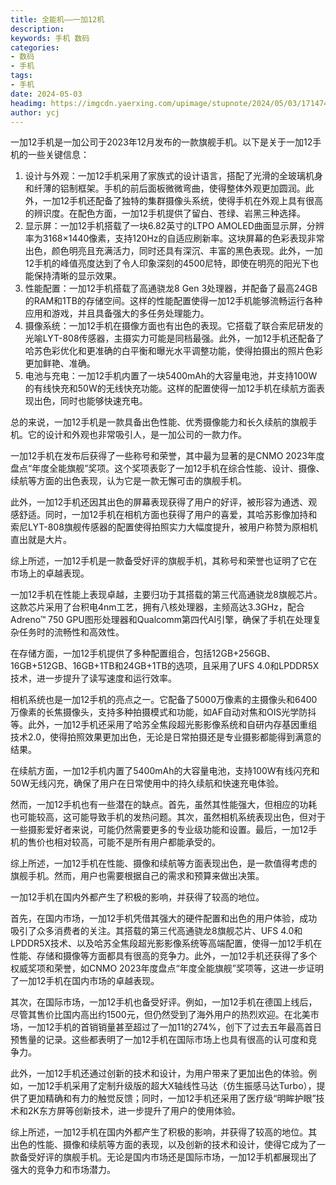 ```yaml
---
title: 全能机——一加12机
description: 
keywords: 手机 数码
categories: 
- 数码
- 手机
tags:
- 手机
date: 2024-05-03
headimg: https://imgcdn.yaerxing.com/upimage/stupnote/2024/05/03/1714746320_18475581_9667.jpg
author: ycj
---
```

一加12手机是一加公司于2023年12月发布的一款旗舰手机。以下是关于一加12手机的一些关键信息：

1. 设计与外观：一加12手机采用了家族式的设计语言，搭配了光滑的全玻璃机身和纤薄的铝制框架。手机的前后面板微微弯曲，使得整体外观更加圆润。此外，一加12手机还配备了独特的集群摄像头系统，使得手机在外观上具有很高的辨识度。在配色方面，一加12手机提供了留白、苍绿、岩黑三种选择。
2. 显示屏：一加12手机搭载了一块6.82英寸的LTPO AMOLED曲面显示屏，分辨率为3168×1440像素，支持120Hz的自适应刷新率。这块屏幕的色彩表现非常出色，颜色明亮且充满活力，同时还具有深沉、丰富的黑色表现。此外，一加12手机的峰值亮度达到了令人印象深刻的4500尼特，即使在明亮的阳光下也能保持清晰的显示效果。
3. 性能配置：一加12手机搭载了高通骁龙8 Gen 3处理器，并配备了最高24GB的RAM和1TB的存储空间。这样的性能配置使得一加12手机能够流畅运行各种应用和游戏，并且具备强大的多任务处理能力。
4. 摄像系统：一加12手机在摄像方面也有出色的表现。它搭载了联合索尼研发的光喻LYT-808传感器，主摄实力可能是同档最强。此外，一加12手机还配备了哈苏色彩优化和更准确的白平衡和曝光水平调整功能，使得拍摄出的照片色彩更加鲜艳、准确。
5. 电池与充电：一加12手机内置了一块5400mAh的大容量电池，并支持100W的有线快充和50W的无线快充功能。这样的配置使得一加12手机在续航方面表现出色，同时也能够快速充电。

总的来说，一加12手机是一款具备出色性能、优秀摄像能力和长久续航的旗舰手机。它的设计和外观也非常吸引人，是一加公司的一款力作。

一加12手机在发布后获得了一些称号和荣誉，其中最为显著的是CNMO 2023年度盘点“年度全能旗舰”奖项。这个奖项表彰了一加12手机在综合性能、设计、摄像、续航等方面的出色表现，认为它是一款无懈可击的旗舰手机。

此外，一加12手机还因其出色的屏幕表现获得了用户的好评，被形容为通透、观感舒适。同时，一加12手机在相机方面也获得了用户的喜爱，其哈苏影像加持和索尼LYT-808旗舰传感器的配置使得拍照实力大幅度提升，被用户称赞为原相机直出就是大片。

综上所述，一加12手机是一款备受好评的旗舰手机，其称号和荣誉也证明了它在市场上的卓越表现。

一加12手机在性能上表现卓越，主要归功于其搭载的第三代高通骁龙8旗舰芯片。这款芯片采用了台积电4nm工艺，拥有八核处理器，主频高达3.3GHz，配合Adreno™ 750 GPU图形处理器和Qualcomm第四代AI引擎，确保了手机在处理复杂任务时的流畅性和高效性。

在存储方面，一加12手机提供了多种配置组合，包括12GB+256GB、16GB+512GB、16GB+1TB和24GB+1TB的选项，且采用了UFS 4.0和LPDDR5X技术，进一步提升了读写速度和运行效率。

相机系统也是一加12手机的亮点之一。它配备了5000万像素的主摄像头和6400万像素的长焦摄像头，支持多种拍摄模式和功能，如AF自动对焦和OIS光学防抖等。此外，一加12手机还采用了哈苏全焦段超光影影像系统和自研内存基因重组技术2.0，使得拍照效果更加出色，无论是日常拍摄还是专业摄影都能得到满意的结果。

在续航方面，一加12手机内置了5400mAh的大容量电池，支持100W有线闪充和50W无线闪充，确保了用户在日常使用中的持久续航和快速充电体验。

然而，一加12手机也有一些潜在的缺点。首先，虽然其性能强大，但相应的功耗也可能较高，这可能导致手机的发热问题。其次，虽然相机系统表现出色，但对于一些摄影爱好者来说，可能仍然需要更多的专业级功能和设置。最后，一加12手机的售价也相对较高，可能不是所有用户都能承受的。

综上所述，一加12手机在性能、摄像和续航等方面表现出色，是一款值得考虑的旗舰手机。然而，用户也需要根据自己的需求和预算来做出决策。

一加12手机在国内外都产生了积极的影响，并获得了较高的地位。

首先，在国内市场，一加12手机凭借其强大的硬件配置和出色的用户体验，成功吸引了众多消费者的关注。其搭载的第三代高通骁龙8旗舰芯片、UFS 4.0和LPDDR5X技术、以及哈苏全焦段超光影影像系统等高端配置，使得一加12手机在性能、存储和摄像等方面都具有很高的竞争力。此外，一加12手机还获得了多个权威奖项和荣誉，如CNMO 2023年度盘点“年度全能旗舰”奖项等，这进一步证明了一加12手机在国内市场的卓越表现。

其次，在国际市场，一加12手机也备受好评。例如，一加12手机在德国上线后，尽管其售价比国内高出约1500元，但仍然受到了海外用户的热烈欢迎。在北美市场，一加12手机的首销销量甚至超过了一加11的274%，创下了过去五年最高首日预售量的记录。这些都表明了一加12手机在国际市场上也具有很高的认可度和竞争力。

此外，一加12手机还通过创新的技术和设计，为用户带来了更加出色的体验。例如，一加12手机采用了定制升级版的超大X轴线性马达（仿生振感马达Turbo），提供了更加精确和有力的触觉反馈；同时，一加12手机还采用了医疗级“明眸护眼”技术和2K东方屏等创新技术，进一步提升了用户的使用体验。

综上所述，一加12手机在国内外都产生了积极的影响，并获得了较高的地位。其出色的性能、摄像和续航等方面的表现，以及创新的技术和设计，使得它成为了一款备受好评的旗舰手机。无论是国内市场还是国际市场，一加12手机都展现出了强大的竞争力和市场潜力。
